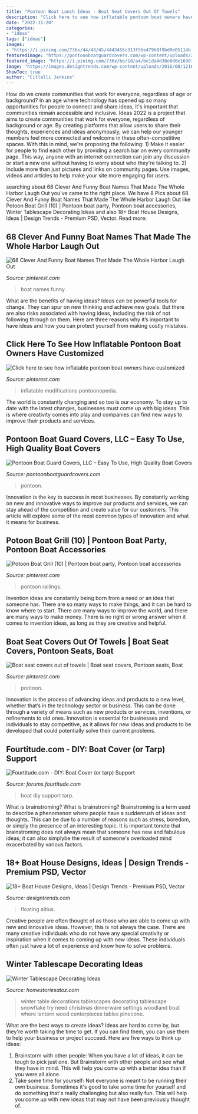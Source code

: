 ```yaml
---
title: "Pontoon Boat Lunch Ideas - Boat Seat Covers Out Of Towels"
description: "Click here to see how inflatable pontoon boat owners have customized"
date: "2022-11-20"
categories:
- "ideas"
tags: ["ideas"]
images:
- "https://i.pinimg.com/736x/44/43/45/4443456c313f56e479b8f9bd0e05114b.jpg"
featuredImage: "https://pontoonboatguardcovers.com/wp-content/uploads/2020/09/easy-to-use-boat-guard-cover-marietta-2-1024x575.jpg"
featured_image: "https://i.pinimg.com/736x/be/1d/a4/be1da4d38e0d6e1690783ac42315c9ec.jpg"
image: "https://images.designtrends.com/wp-content/uploads/2016/08/12160647/Floating-Boat-House-Design.jpg"
ShowToc: true
author: "Citlalli Jenkins"
---
```



How do we create communities that work for everyone, regardless of age or background?
In an age where technology has opened up so many opportunities for people to connect and share ideas, it's important that communities remain accessible and inclusive. Ideas 2022 is a project that aims to create communities that work for everyone, regardless of background or age. By creating platforms that allow users to share their thoughts, experiences and ideas anonymously, we can help our younger members feel more connected and welcome in these often-competitive spaces. With this in mind, we're proposing the following: 1) Make it easier for people to find each other by providing a search bar on every community page. This way, anyone with an internet connection can join any discussion or start a new one without having to worry about who they're talking to. 2) Include more than just pictures and links on community pages. Use images, videos and articles to help make your site more engaging for users.

	

		
searching about 68 Clever And Funny Boat Names That Made The Whole Harbor Laugh Out you've came to the right place. We have 8 Pics about 68 Clever And Funny Boat Names That Made The Whole Harbor Laugh Out like Potoon Boat Grill (10) | Pontoon boat party, Pontoon boat accessories, Winter Tablescape Decorating Ideas and also 18+ Boat House Designs, Ideas | Design Trends - Premium PSD, Vector. Read more:
		
    
## 68 Clever And Funny Boat Names That Made The Whole Harbor Laugh Out

<img loading=lazy src="https://i.pinimg.com/736x/be/1d/a4/be1da4d38e0d6e1690783ac42315c9ec.jpg" onerror="this.onerror=null;this.src='https://tse1.mm.bing.net/th?id=OIP.RvJO44U5Ft7kJYHhJvHOkQHaLH&amp;pid=15.1';" alt="68 Clever And Funny Boat Names That Made The Whole Harbor Laugh Out">

_Source: pinterest.com_

>boat names funny. 

	

What are the benefits of having ideas?
Ideas can be powerful tools for change. They can spur on new thinking and achieve new goals. But there are also risks associated with having ideas, including the risk of not following through on them. Here are three reasons why it’s important to have ideas and how you can protect yourself from making costly mistakes.

    
## Click Here To See How Inflatable Pontoon Boat Owners Have Customized

<img loading=lazy src="https://i.pinimg.com/736x/9e/73/87/9e7387053595e9669e4108e2696e2e33.jpg" onerror="this.onerror=null;this.src='https://tse4.mm.bing.net/th?id=OIP.iOHxO1LGzXi5C9L9RmIH8QHaFA&amp;pid=15.1';" alt="Click here to see how inflatable pontoon boat owners have customized">

_Source: pinterest.com_

>inflatable modifications pontoonopedia. 

	

The world is constantly changing and so too is our economy. To stay up to date with the latest changes, businesses must come up with big ideas. This is where creativity comes into play and companies can find new ways to improve their products and services.

    
## Pontoon Boat Guard Covers, LLC – Easy To Use, High Quality Boat Covers

<img loading=lazy src="https://pontoonboatguardcovers.com/wp-content/uploads/2020/09/easy-to-use-boat-guard-cover-marietta-2-1024x575.jpg" onerror="this.onerror=null;this.src='https://tse3.mm.bing.net/th?id=OIP.2uvDx4PwtNKxoxzcNwLVUQHaEK&amp;pid=15.1';" alt="Pontoon Boat Guard Covers, LLC – Easy To Use, High Quality Boat Covers">

_Source: pontoonboatguardcovers.com_

>pontoon. 

	

Innovation is the key to success in most businesses. By constantly working on new and innovative ways to improve our products and services, we can stay ahead of the competition and create value for our customers. This article will explore some of the most common types of innovation and what it means for business.

    
## Potoon Boat Grill (10) | Pontoon Boat Party, Pontoon Boat Accessories

<img loading=lazy src="https://i.pinimg.com/736x/44/43/45/4443456c313f56e479b8f9bd0e05114b.jpg" onerror="this.onerror=null;this.src='https://tse4.mm.bing.net/th?id=OIP.FoXjJJhMW-herbHw3Pz_uwHaGC&amp;pid=15.1';" alt="Potoon Boat Grill (10) | Pontoon boat party, Pontoon boat accessories">

_Source: pinterest.com_

>pontoon railings. 

	

Invention ideas are constantly being born from a need or an idea that someone has. There are so many ways to make things, and it can be hard to know where to start. There are many ways to improve the world, and there are many ways to make money. There is no right or wrong answer when it comes to invention ideas, as long as they are creative and helpful.

    
## Boat Seat Covers Out Of Towels | Boat Seat Covers, Pontoon Seats, Boat

<img loading=lazy src="https://i.pinimg.com/736x/fa/93/7a/fa937afed26dda9dee502cc03adbef21.jpg" onerror="this.onerror=null;this.src='https://tse2.mm.bing.net/th?id=OIP.QeD_BjPTyEo7nR2qqgynPgHaHa&amp;pid=15.1';" alt="Boat seat covers out of towels | Boat seat covers, Pontoon seats, Boat">

_Source: pinterest.com_

>pontoon. 

	

Innovation is the process of advancing ideas and products to a new level, whether that’s in the technology sector or business. This can be done through a variety of means such as new products or services, inventions, or refinements to old ones. Innovation is essential for businesses and individuals to stay competitive, as it allows for new ideas and products to be developed that could potentially solve their current problems.

    
## Fourtitude.com - DIY: Boat Cover (or Tarp) Support

<img loading=lazy src="http://farm8.staticflickr.com/7218/7100413755_07a15937d4_b.jpg" onerror="this.onerror=null;this.src='https://tse3.mm.bing.net/th?id=OIP.0T0g5M4BXlr-3mjN1HuedAHaJ6&amp;pid=15.1';" alt="Fourtitude.com - DIY: Boat Cover (or tarp) Support">

_Source: forums.fourtitude.com_

>boat diy support tarp. 

	

What is brainstroming?
What is brainstroming? Brainstroming is a term used to describe a phenomenon where people have a suddenrush of ideas and thoughts. This can be due to a number of reasons such as stress, boredom, or simply the presence of an interesting topic. It is important tonote that brainstroming does not always mean that someone has new and fabulous ideas; it can also simplybe the result of someone's overloaded mind exacerbated by various factors.

    
## 18+ Boat House Designs, Ideas | Design Trends - Premium PSD, Vector

<img loading=lazy src="https://images.designtrends.com/wp-content/uploads/2016/08/12160647/Floating-Boat-House-Design.jpg" onerror="this.onerror=null;this.src='https://tse3.mm.bing.net/th?id=OIP.66zGfOd989mW_mdJ8KfM0QHaJ4&amp;pid=15.1';" alt="18+ Boat House Designs, Ideas | Design Trends - Premium PSD, Vector">

_Source: designtrends.com_

>floating altius. 

	

Creative people are often thought of as those who are able to come up with new and innovative ideas. However, this is not always the case. There are many creative individuals who do not have any special creativity or inspiration when it comes to coming up with new ideas. These individuals often just have a lot of experience and know how to solve problems.

    
## Winter Tablescape Decorating Ideas

<img loading=lazy src="http://www.homestoriesatoz.com/wp-content/uploads/2016/01/winter-table-ideas-587x881.jpg" onerror="this.onerror=null;this.src='https://tse4.mm.bing.net/th?id=OIP.MPsysm_1jAusS3wQrAWyRgHaLH&amp;pid=15.1';" alt="Winter Tablescape Decorating Ideas">

_Source: homestoriesatoz.com_

>winter table decorations tablescapes decorating tablescape snowflake try need christmas dinnerware settings woodland boat where lantern wood centerpieces tables pinecone. 

	

What are the best ways to create ideas?
Ideas are hard to come by, but they're worth taking the time to get. If you can find them, you can use them to help your business or project succeed. Here are five ways to think up ideas: 
1. Brainstorm with other people: When you have a lot of ideas, it can be tough to pick just one. But Brainstorm with other people and see what they have in mind. This will help you come up with a better idea than if you were all alone. 
2. Take some time for yourself: Not everyone is meant to be running their own business. Sometimes it's good to take some time for yourself and do something that's really challenging but also really fun. This will help you come up with new ideas that may not have been previously thought of. 

